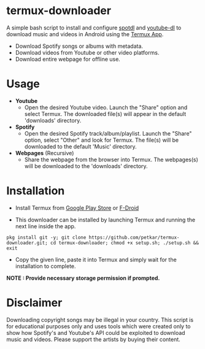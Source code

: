 
# termux-downloader

A simple bash script to install and configure [spotdl](https://github.com/ritiek/spotify-downloader) and [youtube-dl](https://github.com/ytdl-org/youtube-dl) to download music and videos in Android using the [Termux App](https://play.google.com/store/apps/details?id=com.termux).

* Download Spotify songs or albums with metadata.
* Download videos from Youtube or other video platforms.
* Download entire webpage for offline use.

# Usage

* **Youtube**
  * Open the desired Youtube video. Launch the "Share" option and select Termux. The downloaded file(s) will appear in the default 'downloads' directory.
* **Spotify**
  * Open the desired Spotify track/album/playlist. Launch the "Share" option, select "Other" and look for Termux. The file(s) will be downloaded to the default 'Music' directory.
* **Webpages** (Recursive)
  * Share the webpage from the browser into Termux. The webpages(s) will be downloaded to the 'downloads' directory.

# Installation

* Install Termux from [Google Play Store](https://play.google.com/store/apps/details?id=com.termux) or [F-Droid](https://f-droid.org/en/packages/com.termux/)

* This downloader can be installed by launching Termux and running the next line inside the app.

```
pkg install git -y; git clone https://github.com/petkar/termux-downloader.git; cd termux-downloader; chmod +x setup.sh; ./setup.sh && exit
```

* Copy the given line, paste it into Termux and simply wait for the installation to complete.

**NOTE : Provide necessary storage permission if prompted.**

# Disclaimer

Downloading copyright songs may be illegal in your country. This script is for educational purposes only and uses tools which were created only to show how Spotify's  and Youtube's API could be exploited to download music and videos. Please support the artists by buying their content.
